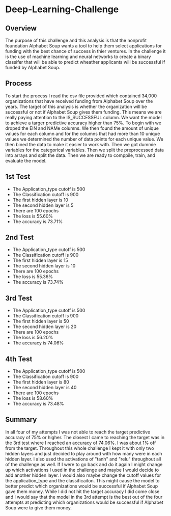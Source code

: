 # Deep-Learning-Challenge

## Overview 

The purpose of this challenge and this analysis is that the nonprofit foundation Alphabet Soup wants a tool to help them select applications for funding with the best chance of success in thier ventures. In the challenge it is the use of machine learning and neural networks to create a binary classifer that will be able to predict wheather applicants will be successful if funded by Alphabet Soup. 

## Process

To start the process I read the csv file provided which contained 34,000 organizations that have received funding from Alphabet Soup over the years. The target of this analysis is whether the organization will be successful or not if Alphabet Soup gives them funding. This means we are really paying attention to the IS_SUCCESSFUL column. We want the model to achieve a targer predictive accuracy higher than 75%. To begin with we droped the EIN and NAMe columns. We then found the amount of unique values for each column and for the columns that had more than 10 unique values we determined the number of data points for each unique value. We then bined the data to make it easier to work with. Then we got dummie variables for the categorical variables. Then we split the preprocessed data into arrays and split the data. Then we are ready to comppile, train, and evaluate the model.

## 1st Test

 - The Application_type cutoff is 500
 - The Classification cutoff is 900
 - The first hidden layer is 10
 - The second hidden layer is 5
 - There are 100 epochs
 - The loss is 55.60%
 - The accuracy is 73.71%

## 2nd Test 

  - The Application_type cutoff is 500
  - The Classification cutoff is 900
  - The first hidden layer is 15
  - The second hidden layer is 10
  - There are 100 epochs
  - The loss is 55.36%
  - The accuracy is 73.74%

## 3rd Test

  - The Application_type cutoff is 500
  - The Classification cutoff is 900
  - The first hidden layer is 50
  - The second hidden layer is 20
  - There are 100 epochs
  - The loss is 56.20%
  - The accuracy is 74.06%

## 4th Test

  - The Application_type cutoff is 500
  - The Classification cutoff is 900
  - The first hidden layer is 80
  - The second hidden layer is 40
  - There are 100 epochs
  - The loss is 58.60%
  - The accuracy is 73.48%

## Summary 

In all four of my attempts I was not able to reach the target predictive accuracy of 75% or higher. The closest I came to reaching the target was in the 3rd test where I reached an accuracy of 74.06%. I was about 1% off from the target. Throughout this whole challenge I kept it with only two hidden layers and just decided to play around with how many were in each hidden layer. I also used the activations of "tanh" and "relu" throughout all of the challenge as well. If I were to go back and do it again I might change up which activations I used in the challenge and maybe I would decide to add another hidden layer. I would also maybe change the cutoff values for the application_type and the classificaiton. This might cause the model to better predict which organizations would be successful if Alphabet Soup gave them money. While I did not hit the target accuracy I did come close and I would say that the model in the 3rd attempt is the best out of the four attempts at predicting which organizations would be successful if Alphabet Soup were to give them money.

